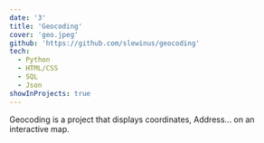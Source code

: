 ```yaml
---
date: '3'
title: 'Geocoding'
cover: 'geo.jpeg'
github: 'https://github.com/slewinus/geocoding'
tech:
  - Python
  - HTML/CSS
  - SQL
  - Json
showInProjects: true
---
```


Geocoding is a project that displays coordinates, Address... on an interactive map.
